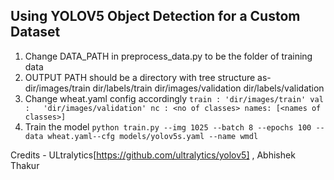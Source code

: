 ## Using YOLOV5 Object Detection for a Custom Dataset

1. Change DATA_PATH in preprocess_data.py to be the folder of training data
2. OUTPUT PATH  should be a directory with tree structure as- 
         dir/images/train
         dir/labels/train
         dir/images/validation
         dir/labels/validation
3. Change wheat.yaml config accordingly
`
train : 'dir/images/train'
val :   'dir/images/validation'
nc : <no of classes>
names: [<names of classes>]
`
5. Train the model
       `python train.py --img 1025 --batch 8 --epochs 100 --data wheat.yaml--cfg models/yolov5s.yaml --name wmdl`
       
Credits - ULtralytics[https://github.com/ultralytics/yolov5] , Abhishek Thakur
